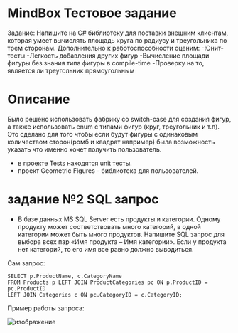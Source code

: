 # MindBox Тестовое задание
Задание:
Напишите на C# библиотеку для поставки внешним клиентам, которая умеет вычислять площадь круга по радиусу и треугольника по трем сторонам. Дополнительно к работоспособности оценим:
    -Юнит-тесты
    -Легкость добавления других фигур
    -Вычисление площади фигуры без знания типа фигуры в compile-time
    -Проверку на то, является ли треугольник прямоугольным

# Описание
Было решено использовать фабрику со switch-case для создания фигур, а также использовать enum с типами фигур (круг, треугольник и т.п). Это сделано для того чтобы если будут фигуры с одинаковым
количеством сторон(ромб и квадрат например) была возможность указать что именно хочет получить пользователь.
- в проекте Tests находятся unit тесты.
- проект Geometric Figures - библиотека для пользователей.

# задание №2 SQL запрос
- В базе данных MS SQL Server есть продукты и категории. Одному продукту может соответствовать много категорий, в одной категории может быть много продуктов. Напишите SQL запрос для выбора всех пар «Имя продукта – Имя категории». Если у продукта нет категорий, то его имя все равно должно выводиться.
  
Сам запрос:
```
SELECT p.ProductName, c.CategoryName 
FROM Products p LEFT JOIN ProductCategories pc ON p.ProductID = pc.ProductID
LEFT JOIN Categories c ON pc.CategoryID = c.CategoryID;
```

Пример работы запроса:

![изображение](https://github.com/user-attachments/assets/c0af23d3-f898-416c-81a0-5401564fa45e)


